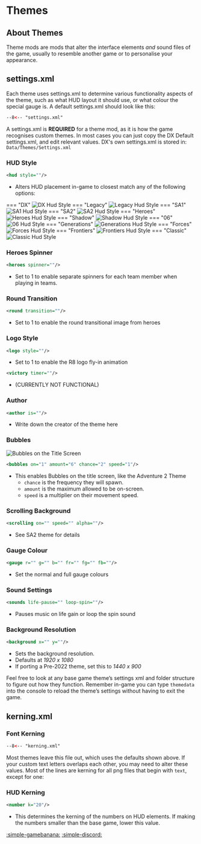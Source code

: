 # Themes

## About Themes

Theme mods are mods that alter the interface elements _and_ sound files of the game, usually to resemble another game or to personalise your appearance.

## settings.xml

Each theme uses settings.xml to determine various functionality aspects of the theme, such as what HUD layout it should use, or what colour the special gauge is. A default settings.xml should look like this:

```xml title="settings.xml" linenums="1"
--8<-- "settings.xml"
```

A settings.xml is **REQUIRED** for a theme mod, as it is how the game recognises custom themes. In most cases you can just copy the DX Default settings.xml, and edit relevant values. DX's own settings.xml is stored in:
`Data/Themes/Settings.xml`

### HUD Style

```xml
<hud style=""/>
```

- Alters HUD placement in-game to closest match any of the following options:

=== "DX"
    ![DX Hud Style](img/dx.png)
=== "Legacy"
    ![Legacy Hud Style](img/legacy.png)
=== "SA1"
    ![SA1 Hud Style](img/sa1.png)
=== "SA2"
    ![SA2 Hud Style](img/sa2.png)
=== "Heroes"
    ![Heroes Hud Style](img/heroes.png)
=== "Shadow"
    ![Shadow Hud Style](img/shadow.png)
=== "06"
    ![06 Hud Style](img/06.png)
=== "Generations"
    ![Generations Hud Style](img/generations.png)
=== "Forces"
    ![Forces Hud Style](img/forces.png)
=== "Frontiers"
    ![Frontiers Hud Style](img/frontiers.png)
=== "Classic"
    ![Classic Hud Style](img/classic.png)

### Heroes Spinner

```xml
<heroes spinner=""/>
```

- Set to 1 to enable separate spinners for each team member when playing in teams.

### Round Transition

```xml
<round transition=""/>
```

- Set to 1 to enable the round transitional image from heroes

### Logo Style

```xml
<logo style=""/>
```

- Set to 1 to enable the R8 logo fly-in animation

```xml
<victory timer=""/>
```

- (CURRENTLY NOT FUNCTIONAL)

### Author

```xml
<author is=""/>
```

- Write down the creator of the theme here

### Bubbles

![Bubbles on the Title Screen](img/bubbles.png)

```xml
<bubbles on="1" amount="6" chance="2" speed="1"/>
```

- This enables Bubbles on the title screen, like the Adventure 2 Theme
  - `chance` is the frequency they will spawn.
  - `amount` is the maximum allowed to be on-screen.
  - `speed` is a multiplier on their movement speed.

### Scrolling Background

```xml
<scrolling on="" speed="" alpha=""/>
```

- See SA2 theme for details

### Gauge Colour

```xml
<gauge r="" g="" b="" fr="" fg="" fb=""/>
```

- Set the normal and full gauge colours

### Sound Settings

```xml
<sounds life-pause="" loop-spin=""/>
```

- Pauses music on life gain or loop the spin sound

### Background Resolution

```xml
<background x="" y=""/>
```

- Sets the background resolution.
- Defaults at _1920 x 1080_
- If porting a Pre-2022 theme, set this to _1440 x 900_

Feel free to look at any base game theme’s settings xml and folder structure to figure out how they function. Remember in-game you can type `themedata` into the console to reload the theme’s settings without having to exit the game.

## kerning.xml

### Font Kerning

```xml title="kerning.xml" linenums="1"
--8<-- "kerning.xml"
```

Most themes leave this file out, which uses the defaults shown above. If your custom text letters overlaps each other, you may need to alter these values. Most of the lines are kerning for all png files that begin with `text`, except for one:

### HUD Kerning

```xml
<number k="20"/>
```

- This determines the kerning of the numbers on HUD elements. If making the numbers smaller than the base game, lower this value.

[:simple-gamebanana:](https://gamebanana.com/mods/cats/2301) [:simple-discord:](https://dc.railgun.works/sonicworlddx)
